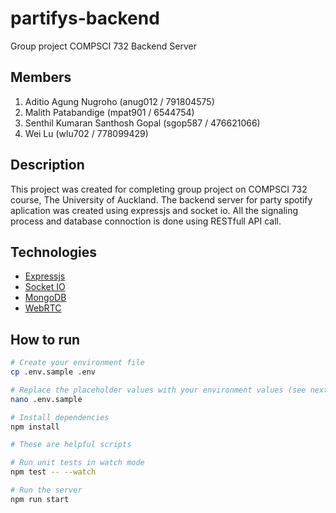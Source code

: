 # partifys-backend
Group project COMPSCI 732 Backend Server

## Members
1. Aditio Agung Nugroho (anug012 / 791804575)
2. Malith Patabandige (mpat901 / 6544754)
3. Senthil Kumaran Santhosh Gopal (sgop587 / 476621066)
4. Wei Lu (wlu702 / 778099429)

## Description
This project was created for completing group project on COMPSCI 732 course, The University of Auckland. The backend server for party spotify aplication was created using expressjs and socket io. All the signaling process and database connoction is done using RESTfull API call.

## Technologies
- [Expressjs](https://expressjs.com/)
- [Socket IO](https://socket.io/)
- [MongoDB](https://www.mongodb.com/)
- [WebRTC](https://webrtc.org/)

## How to run
```sh
# Create your environment file
cp .env.sample .env

# Replace the placeholder values with your environment values (see next section)
nano .env.sample

# Install dependencies
npm install

# These are helpful scripts

# Run unit tests in watch mode
npm test -- --watch

# Run the server
npm run start
```